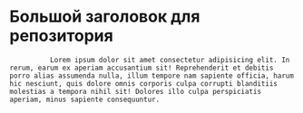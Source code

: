 # Большой заголовок для репозитория

              Lorem ipsum dolor sit amet consectetur adipisicing elit. In rerum, earum ex aperiam accusantium sit! Reprehenderit et debitis porro alias assumenda nulla, illum tempore nam sapiente officia, harum hic nesciunt, quis dolore omnis corporis culpa corrupti blanditiis molestias a tempora nihil sit! Dolores illo culpa perspiciatis aperiam, minus sapiente consequuntur.
